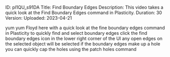 ID: pl1QU_s91DA
Title: Find Boundary Edges
Description: This video takes a quick look at the Find Boundary Edges command in Plasticity.
Duration: 30
Version: 
Uploaded: 2023-04-21

yum yum Floyd here with a quick look at
the fine boundary edges command in Plasticity
to quickly find and select
boundary edges click the find boundary
edges icon in the lower right corner of
the UI any open edges on the selected
object will be selected if the boundary
edges make up a hole you can quickly cap
the holes using the patch holes command
